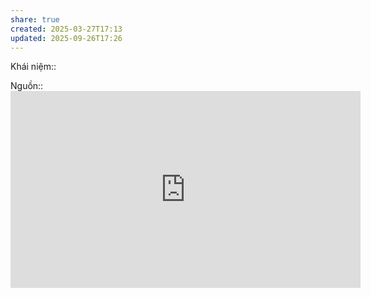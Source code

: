 ```yaml
---
share: true
created: 2025-03-27T17:13
updated: 2025-09-26T17:26
---
```

Khái niệm:: 

Nguồn:: <iframe width="560" height="315" src="https://www.youtube.com/embed/ZCFkWDdmXG8?si=dAOzj1uG1fEfMMGq" title="YouTube video player" frameborder="0" allow="accelerometer; autoplay; clipboard-write; encrypted-media; gyroscope; picture-in-picture; web-share" referrerpolicy="strict-origin-when-cross-origin" allowfullscreen></iframe>
